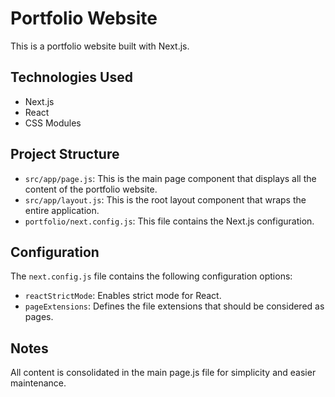 # Portfolio Website

This is a portfolio website built with Next.js.

## Technologies Used

*   Next.js
*   React
*   CSS Modules

## Project Structure

*   `src/app/page.js`: This is the main page component that displays all the content of the portfolio website.
*   `src/app/layout.js`: This is the root layout component that wraps the entire application.
*   `portfolio/next.config.js`: This file contains the Next.js configuration.

## Configuration

The `next.config.js` file contains the following configuration options:

*   `reactStrictMode`: Enables strict mode for React.
*   `pageExtensions`: Defines the file extensions that should be considered as pages.

## Notes

All content is consolidated in the main page.js file for simplicity and easier maintenance.
